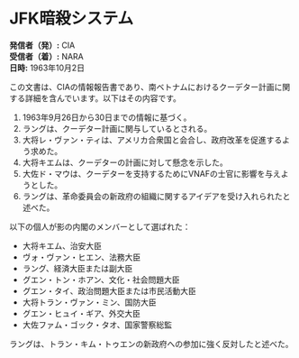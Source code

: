 # JFK暗殺システム

**発信者（発）:** CIA  
**受信者（着）:** NARA  
**日時:** 1963年10月2日  

この文書は、CIAの情報報告書であり、南ベトナムにおけるクーデター計画に関する詳細を含んでいます。以下はその内容です。

1. 1963年9月26日から30日までの情報に基づく。
2. ラングは、クーデター計画に関与しているとされる。
3. 大将レ・ヴァン・ティは、アメリカ合衆国と会合し、政府改革を促進するよう求めた。
4. 大将キエムは、クーデターの計画に対して懸念を示した。
5. 大佐ド・マウは、クーデターを支持するためにVNAFの士官に影響を与えようとした。
6. ラングは、革命委員会の新政府の組織に関するアイデアを受け入れられたと述べた。

以下の個人が影の内閣のメンバーとして選ばれた：
- 大将キエム、治安大臣
- ヴォ・ヴァン・ヒエン、法務大臣
- ラング、経済大臣または副大臣
- グエン・トン・ホアン、文化・社会問題大臣
- グエン・タイ、政治問題大臣または市民活動大臣
- 大将トラン・ヴァン・ミン、国防大臣
- グエン・ヒュイ・ギア、外交大臣
- 大佐ファム・ゴック・タオ、国家警察総監

ラングは、トラン・キム・トゥエンの新政府への参加に強く反対したと述べた。